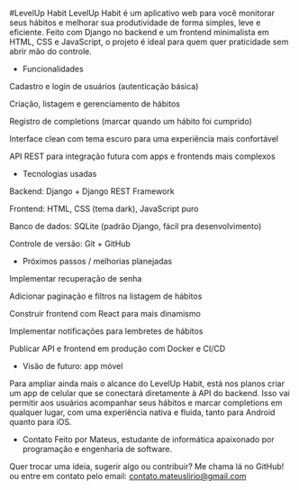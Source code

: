 #LevelUp Habit
LevelUp Habit é um aplicativo web para você monitorar seus hábitos e melhorar sua produtividade de forma simples, leve e eficiente. Feito com Django no backend e um frontend minimalista em HTML, CSS e JavaScript, o projeto é ideal para quem quer praticidade sem abrir mão do controle.

- Funcionalidades
  
Cadastro e login de usuários (autenticação básica)

Criação, listagem e gerenciamento de hábitos

Registro de completions (marcar quando um hábito foi cumprido)

Interface clean com tema escuro para uma experiência mais confortável

API REST para integração futura com apps e frontends mais complexos

- Tecnologias usadas
  
Backend: Django + Django REST Framework

Frontend: HTML, CSS (tema dark), JavaScript puro

Banco de dados: SQLite (padrão Django, fácil pra desenvolvimento)

Controle de versão: Git + GitHub

- Próximos passos / melhorias planejadas
  
Implementar recuperação de senha

Adicionar paginação e filtros na listagem de hábitos

Construir frontend com React para mais dinamismo

Implementar notificações para lembretes de hábitos

Publicar API e frontend em produção com Docker e CI/CD

- Visão de futuro: app móvel
  
Para ampliar ainda mais o alcance do LevelUp Habit, está nos planos criar um app de celular que se conectará diretamente à API do backend. Isso vai permitir aos usuários acompanhar seus hábitos e marcar completions em qualquer lugar, com uma experiência nativa e fluida, tanto para Android quanto para iOS.

- Contato
Feito por Mateus, estudante de informática apaixonado por programação e engenharia de software.

Quer trocar uma ideia, sugerir algo ou contribuir? Me chama lá no GitHub! ou entre em contato pelo email: contato.mateuslirio@gmail.com
